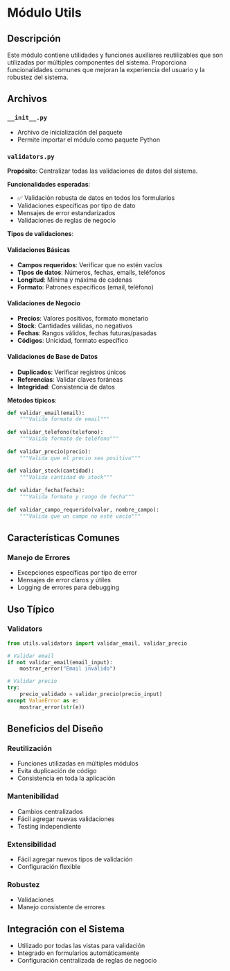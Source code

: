 # Módulo Utils

## Descripción
Este módulo contiene utilidades y funciones auxiliares reutilizables que son utilizadas por múltiples componentes del sistema. Proporciona funcionalidades comunes que mejoran la experiencia del usuario y la robustez del sistema.

## Archivos

### `__init__.py`
- Archivo de inicialización del paquete
- Permite importar el módulo como paquete Python

### `validators.py`
**Propósito**: Centralizar todas las validaciones de datos del sistema.

**Funcionalidades esperadas**:
- ✅ Validación robusta de datos en todos los formularios
- Validaciones específicas por tipo de dato
- Mensajes de error estandarizados
- Validaciones de reglas de negocio

**Tipos de validaciones**:

#### Validaciones Básicas
- **Campos requeridos**: Verificar que no estén vacíos
- **Tipos de datos**: Números, fechas, emails, teléfonos
- **Longitud**: Mínima y máxima de cadenas
- **Formato**: Patrones específicos (email, teléfono)

#### Validaciones de Negocio
- **Precios**: Valores positivos, formato monetario
- **Stock**: Cantidades válidas, no negativos
- **Fechas**: Rangos válidos, fechas futuras/pasadas
- **Códigos**: Unicidad, formato específico

#### Validaciones de Base de Datos
- **Duplicados**: Verificar registros únicos
- **Referencias**: Validar claves foráneas
- **Integridad**: Consistencia de datos

**Métodos típicos**:
```python
def validar_email(email):
    """Valida formato de email"""
    
def validar_telefono(telefono):
    """Valida formato de teléfono"""
    
def validar_precio(precio):
    """Valida que el precio sea positivo"""
    
def validar_stock(cantidad):
    """Valida cantidad de stock"""
    
def validar_fecha(fecha):
    """Valida formato y rango de fecha"""
    
def validar_campo_requerido(valor, nombre_campo):
    """Valida que un campo no esté vacío"""
```



## Características Comunes

### Manejo de Errores
- Excepciones específicas por tipo de error
- Mensajes de error claros y útiles
- Logging de errores para debugging


## Uso Típico

### Validators
```python
from utils.validators import validar_email, validar_precio

# Validar email
if not validar_email(email_input):
    mostrar_error("Email inválido")

# Validar precio
try:
    precio_validado = validar_precio(precio_input)
except ValueError as e:
    mostrar_error(str(e))
```


## Beneficios del Diseño

### Reutilización
- Funciones utilizadas en múltiples módulos
- Evita duplicación de código
- Consistencia en toda la aplicación

### Mantenibilidad
- Cambios centralizados
- Fácil agregar nuevas validaciones
- Testing independiente

### Extensibilidad
- Fácil agregar nuevos tipos de validación
- Configuración flexible

### Robustez
- Validaciones
- Manejo consistente de errores

## Integración con el Sistema
- Utilizado por todas las vistas para validación
- Integrado en formularios automáticamente
- Configuración centralizada de reglas de negocio
